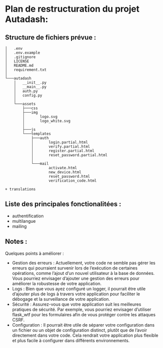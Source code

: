 # Plan de restructuration du projet Autadash:

## Structure de fichiers prévue :

```
│   .env
│   .env.example
│   .gitignore
│   LICENSE
│   README.md
│   requirement.txt
│
└───autadash
    │   __init__.py
    │   __main__.py
    │   auth.py
    │   config.py
    │
    └───assets
        ├───css
        ├───img
        │       logo.svg
        │       logo_white.svg
        │
        ├───js
        └───templates
            ├───auth
            │       login.partial.html
            │       verify.partial.html
            │       register.partial.html
            │       reset_password.partial.html
            │
            └───mail
                    activate.html
                    new_device.html
                    reset_password.html
                    verification_code.html

+ translations
```

## Liste des principales fonctionalitées :

* authentification
* multilangue
* mailing

## Notes :

Quelques points à améliorer :

* Gestion des erreurs : Actuellement, votre code ne semble pas gérer les erreurs qui pourraient survenir lors de l’exécution de certaines opérations, comme l’ajout d’un nouvel utilisateur à la base de données. Vous pourriez envisager d’ajouter une gestion des erreurs pour améliorer la robustesse de votre application.
* Logs : Bien que vous ayez configuré un logger, il pourrait être utile d’ajouter plus de logs à travers votre application pour faciliter le débogage et la surveillance de votre application.
* Sécurité : Assurez-vous que votre application suit les meilleures pratiques de sécurité. Par exemple, vous pourriez envisager d’utiliser flask_wtf pour les formulaires afin de vous protéger contre les attaques CSRF.
* Configuration : Il pourrait être utile de séparer votre configuration dans un fichier ou un objet de configuration distinct, plutôt que de l’avoir directement dans votre code. Cela rendrait votre application plus flexible et plus facile à configurer dans différents environnements.
